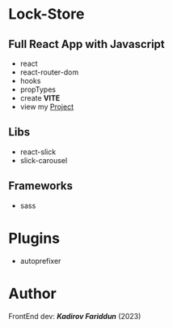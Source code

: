 # Lock-Store
## Full React App with Javascript
- react
- react-router-dom
- hooks
- propTypes
- create **VITE**
- view my [Project](https://kadirov-fariddun.github.io/lock-store/)
## Libs
- react-slick
- slick-carousel
## Frameworks
- sass
# Plugins
- autoprefixer
# Author
FrontEnd dev: ***Kadirov Fariddun*** (2023)
